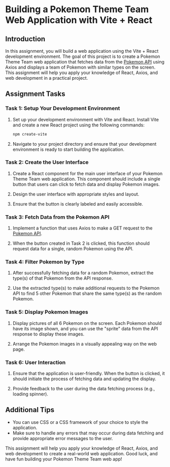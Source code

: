 # Building a Pokemon Theme Team Web Application with Vite + React

## Introduction

In this assignment, you will build a web application using the Vite + React development environment. The goal of this project is to create a Pokemon Theme Team web application that fetches data from the [Pokemon API](https://pokeapi.co/) using Axios and displays a team of Pokemon with similar types on the screen. This assignment will help you apply your knowledge of React, Axios, and web development in a practical project.

## Assignment Tasks

### Task 1: Setup Your Development Environment

1. Set up your development environment with Vite and React. Install Vite and create a new React project using the following commands:

   ```bash
   npm create-vite
   ```

2. Navigate to your project directory and ensure that your development environment is ready to start building the application.

### Task 2: Create the User Interface

1. Create a React component for the main user interface of your Pokemon Theme Team web application. This component should include a single button that users can click to fetch data and display Pokemon images.

2. Design the user interface with appropriate styles and layout.

3. Ensure that the button is clearly labeled and easily accessible.

### Task 3: Fetch Data from the Pokemon API

1. Implement a function that uses Axios to make a GET request to the [Pokemon API](https://pokeapi.co/).

2. When the button created in Task 2 is clicked, this function should request data for a single, random Pokemon using the API.

### Task 4: Filter Pokemon by Type

1. After successfully fetching data for a random Pokemon, extract the type(s) of that Pokemon from the API response.

2. Use the extracted type(s) to make additional requests to the Pokemon API to find 5 other Pokemon that share the same type(s) as the random Pokemon.

### Task 5: Display Pokemon Images

1. Display pictures of all 6 Pokemon on the screen. Each Pokemon should have its image shown, and you can use the "sprite" data from the API response to display these images.

2. Arrange the Pokemon images in a visually appealing way on the web page.

### Task 6: User Interaction

1. Ensure that the application is user-friendly. When the button is clicked, it should initiate the process of fetching data and updating the display.

2. Provide feedback to the user during the data fetching process (e.g., loading spinner).

## Additional Tips

- You can use CSS or a CSS framework of your choice to style the application.
- Make sure to handle any errors that may occur during data fetching and provide appropriate error messages to the user.

This assignment will help you apply your knowledge of React, Axios, and web development to create a real-world web application. Good luck, and have fun building your Pokemon Theme Team web app!